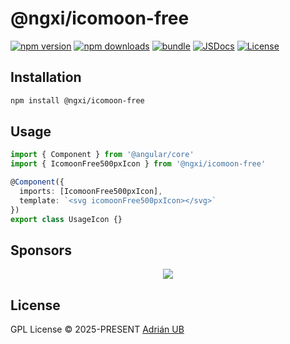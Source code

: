 # @ngxi/icomoon-free

[![npm version][npm-version-src]][npm-version-href]
[![npm downloads][npm-downloads-src]][npm-downloads-href]
[![bundle][bundle-src]][bundle-href]
[![JSDocs][jsdocs-src]][jsdocs-href]
[![License][license-src]][license-href]

## Installation

```sh
npm install @ngxi/icomoon-free
```

## Usage

```ts
import { Component } from '@angular/core'
import { IcomoonFree500pxIcon } from '@ngxi/icomoon-free'

@Component({
  imports: [IcomoonFree500pxIcon],
  template: `<svg icomoonFree500pxIcon></svg>`
})
export class UsageIcon {}
```

## Sponsors

<p align="center">
  <a href="https://cdn.jsdelivr.net/gh/adrian-ub/static/sponsors.svg">
    <img src='https://cdn.jsdelivr.net/gh/adrian-ub/static/sponsors.svg'/>
  </a>
</p>

## License

GPL License © 2025-PRESENT [Adrián UB](https://github.com/adrian-ub)

<!-- Badges -->

[npm-version-src]: https://img.shields.io/npm/v/@ngxi/icomoon-free?style=flat&colorA=080f12&colorB=1fa669
[npm-version-href]: https://npmjs.com/package/@ngxi/icomoon-free
[npm-downloads-src]: https://img.shields.io/npm/dm/@ngxi/icomoon-free?style=flat&colorA=080f12&colorB=1fa669
[npm-downloads-href]: https://npmjs.com/package/@ngxi/icomoon-free
[bundle-src]: https://img.shields.io/bundlephobia/minzip/@ngxi/icomoon-free?style=flat&colorA=080f12&colorB=1fa669&label=minzip
[bundle-href]: https://bundlephobia.com/result?p=@ngxi/icomoon-free
[license-src]: https://img.shields.io/npm/l/@ngxi/icomoon-free?style=flat&colorA=080f12&colorB=1fa669
[license-href]: https://github.com/adrian-ub/ngxi/blob/main/LICENSE
[jsdocs-src]: https://img.shields.io/badge/jsdocs-reference-080f12?style=flat&colorA=080f12&colorB=1fa669
[jsdocs-href]: https://www.jsdocs.io/package/@ngxi/icomoon-free
